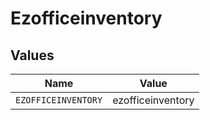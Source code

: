 # Ezofficeinventory


## Values

| Name                | Value               |
| ------------------- | ------------------- |
| `EZOFFICEINVENTORY` | ezofficeinventory   |